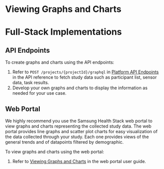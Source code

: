 
# Viewing Graphs and Charts



# Full-Stack Implementations

## API Endpoints

To create graphs and charts using the API endpoints:

1. Refer to `POST /projects/{projectId}/graphql` in [Platform API Endpoints](../all-endpoints/platform-api-endpoints.md) in the API reference to fetch study data such as participant list, sensor data, task results.
2. Develop your own graphs and charts to display the information as needed for your use case.

## Web Portal

We highly recommend you use the Samsung Health Stack web portal to view graphs and charts representing the collected study data. The web portal provides line graphs and scatter plot charts for easy visualization of the data collected through your study. Each one provides views of the general trends and of datapoints filtered by demographic.

To view graphs and charts using the web portal:

1. Refer to [Viewing Graphs and Charts](../../../../portal-guide/results-analysis/viewing-graphs.md) in the web portal user guide.
